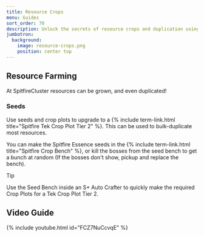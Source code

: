 ```yaml
---
title: Resource Crops
menu: Guides
sort_order: 70
description: Unlock the secrets of resource crops and duplication using Spitfire crop plots and seeds. 
jumbotron:
  background:
    image: resource-crops.png
    position: center top
---
```


## Resource Farming

At SpitfireCluster resources can be grown, and even duplicated!

### Seeds

Use seeds and crop plots to upgrade to a {% include term-link.html title="Spitfire Tek Crop Plot Tier 2" %}.  This can be used to bulk-duplicate most resources.

You can make the Spitfire Essence seeds in the {% include term-link.html title="Spitfire Crop Bench" %}, or kill the bosses from the seed bench to get a bunch at random (If the bosses don't show, pickup and replace the bench).

<div class="markdown-alert markdown-alert-tip">
<p class="markdown-alert-title">Tip</p>
<p>Use the Seed Bench inside an S+ Auto Crafter to quickly make the required Crop Plots for a Tek Crop Plot Tier 2.</p>
</div>

## Video Guide

{% include youtube.html id="FCZ7NuCcvqE" %}
